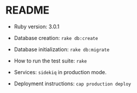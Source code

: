 # README

* Ruby version: 3.0.1

* Database creation: `rake db:create`

* Database initialization: `rake db:migrate`

* How to run the test suite: `rake`

* Services: `sidekiq` in production mode.

* Deployment instructions: `cap production deploy`
